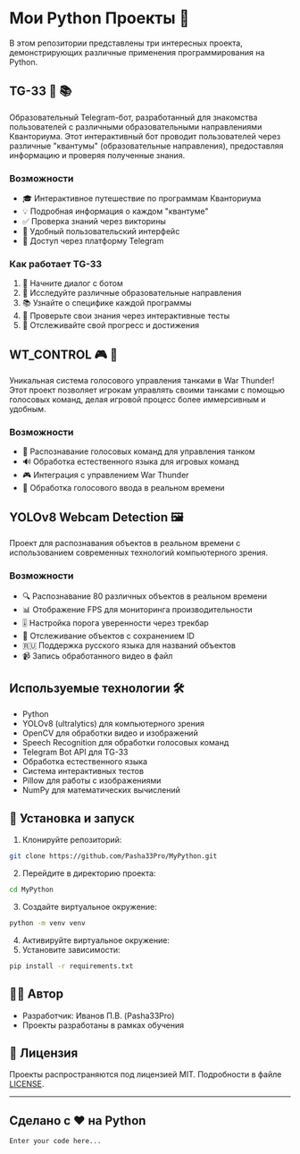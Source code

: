 # Мои Python Проекты 🚀

В этом репозитории представлены три интересных проекта, демонстрирующих различные применения программирования на Python.


## TG-33 🤖 📚

Образовательный Telegram-бот, разработанный для знакомства пользователей с различными образовательными направлениями Кванториума. Этот интерактивный бот проводит пользователей через различные "квантумы" (образовательные направления), предоставляя информацию и проверяя полученные знания.

### Возможности
- 🎓 Интерактивное путешествие по программам Кванториума
- 💡 Подробная информация о каждом "квантуме"
- ✅ Проверка знаний через викторины
- 🤝 Удобный пользовательский интерфейс
- 📱 Доступ через платформу Telegram

### Как работает TG-33
1. 👋 Начните диалог с ботом
2. 🎯 Исследуйте различные образовательные направления
3. 📚 Узнайте о специфике каждой программы
4. 🧪 Проверьте свои знания через интерактивные тесты
5. 🎉 Отслеживайте свой прогресс и достижения


## WT_CONTROL 🎮 🎤

Уникальная система голосового управления танками в War Thunder! Этот проект позволяет игрокам управлять своими танками с помощью голосовых команд, делая игровой процесс более иммерсивным и удобным.

### Возможности
- 🎯 Распознавание голосовых команд для управления танком
- 🔊 Обработка естественного языка для игровых команд
- 🎮 Интеграция с управлением War Thunder
- 🎤 Обработка голосового ввода в реальном времени


## YOLOv8 Webcam Detection 🖼️

Проект для распознавания объектов в реальном времени с использованием современных технологий компьютерного зрения.

### Возможности
- 🔍 Распознавание 80 различных объектов в реальном времени
- 📊 Отображение FPS для мониторинга производительности
- 🎚️ Настройка порога уверенности через трекбар
- 🔄 Отслеживание объектов с сохранением ID
- 🇷🇺 Поддержка русского языка для названий объектов
- 📹 Запись обработанного видео в файл

## Используемые технологии 🛠️

- Python
- YOLOv8 (ultralytics) для компьютерного зрения
- OpenCV для обработки видео и изображений
- Speech Recognition для обработки голосовых команд
- Telegram Bot API для TG-33
- Обработка естественного языка
- Система интерактивных тестов
- Pillow для работы с изображениями
- NumPy для математических вычислений

## 🚀 Установка и запуск

1. Клонируйте репозиторий:
```bash
git clone https://github.com/Pasha33Pro/MyPython.git
```
2. Перейдите в директорию проекта:
```bash
cd MyPython
```
3. Создайте виртуальное окружение:
```bash
python -m venv venv
```
4. Активируйте виртуальное окружение:
5. Установите зависимости:
```bash
pip install -r requirements.txt
```
## 👨‍💻 Автор

- Разработчик: Иванов П.В. (Pasha33Pro)
- Проекты разработаны в рамках обучения

## 📄 Лицензия

Проекты распространяются под лицензией MIT. Подробности в файле [LICENSE](LICENSE).

---

## Сделано с ❤️ на Python
```bash
Enter your code here...
```